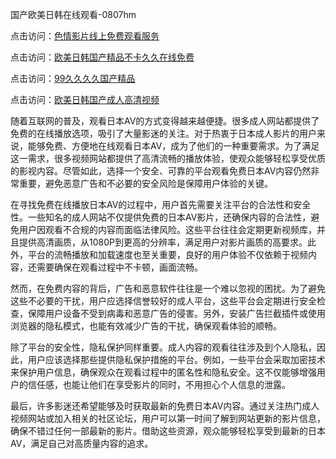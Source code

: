 国产欧美日韩在线观看-0807hm


点击访问：<a href="https://heiliaoe8ajia.pages.dev">色情影片线上免费观看服务</a>

点击访问：<a href="https://heiliaoxqkkct.pages.dev">欧美日韩国产精品不卡久久在线免费</a>

点击访问：<a href="https://heiliaozj3tjd.pages.dev">99久久久久国产精品</a>

点击访问：<a href="https://heiliaowzu4ur.pages.dev">欧美日韩国产成人高清视频</a>


随着互联网的普及，观看日本AV的方式变得越来越便捷。很多成人网站都提供了免费的在线播放选项，吸引了大量影迷的关注。对于热衷于日本成人影片的用户来说，能够免费、方便地在线观看日本AV，成为了他们的一种重要需求。为了满足这一需求，很多视频网站都提供了高清流畅的播放体验，使观众能够轻松享受优质的影视内容。尽管如此，选择一个安全、可靠的平台观看免费日本AV内容仍然非常重要，避免恶意广告和不必要的安全风险是保障用户体验的关键。

在寻找免费在线播放日本AV的过程中，用户首先需要关注平台的合法性和安全性。一些知名的成人网站不仅提供免费的日本AV影片，还确保内容的合法性，避免用户因观看不合规的内容而面临法律风险。这些平台往往会定期更新视频库，并且提供高清画质，从1080P到更高的分辨率，满足用户对影片画质的高要求。此外，平台的流畅播放和加载速度也至关重要，良好的用户体验不仅依赖于视频内容，还需要确保在观看过程中不卡顿，画面流畅。

然而，在免费内容的背后，广告和恶意软件往往是一个难以忽视的困扰。为了避免这些不必要的干扰，用户应选择信誉较好的成人平台，这些平台会定期进行安全检查，保障用户设备不受到病毒和恶意广告的侵害。另外，安装广告拦截插件或使用浏览器的隐私模式，也能有效减少广告的干扰，确保观看体验的顺畅。

除了平台的安全性，隐私保护同样重要。成人内容的观看往往涉及到个人隐私，因此，用户应该选择那些提供隐私保护措施的平台。例如，一些平台会采取加密技术来保护用户信息，确保观众在观看过程中的匿名性和隐私安全。这不仅能够增强用户的信任感，也能让他们在享受影片的同时，不用担心个人信息的泄露。

最后，许多影迷还希望能够及时获取最新的免费日本AV内容。通过关注热门成人视频网站或加入相关的社区论坛，用户可以第一时间了解到网站更新的影片信息，确保不错过任何一部最新的影片。借助这些资源，观众能够轻松享受到最新的日本AV，满足自己对高质量内容的追求。

<span style="display:none;">[Canonical link](https://github.com/gg445219/60345 ）</span>
